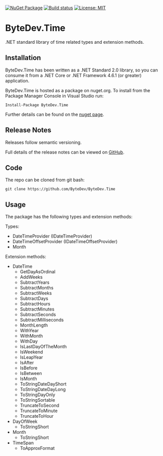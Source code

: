 [![NuGet Package](https://img.shields.io/nuget/v/ByteDev.Time.svg)](https://www.nuget.org/packages/ByteDev.Time)
[![Build status](https://ci.appveyor.com/api/projects/status/github/ByteDev/ByteDev.Time?branch=master&svg=true)](https://ci.appveyor.com/project/ByteDev/ByteDev.Time/branch/master)
[![License: MIT](https://img.shields.io/badge/License-MIT-green.svg)](https://github.com/ByteDev/ByteDev.Template.LibraryPackage/blob/master/LICENSE)

# ByteDev.Time

.NET standard library of time related types and extension methods.

## Installation

ByteDev.Time has been written as a .NET Standard 2.0 library, so you can consume it from a .NET Core or .NET Framework 4.6.1 (or greater) application.

ByteDev.Time is hosted as a package on nuget.org.  To install from the Package Manager Console in Visual Studio run:

`Install-Package ByteDev.Time`

Further details can be found on the [nuget page](https://www.nuget.org/packages/ByteDev.Time/).

## Release Notes

Releases follow semantic versioning.

Full details of the release notes can be viewed on [GitHub](https://github.com/ByteDev/ByteDev.Time/blob/master/docs/RELEASE-NOTES.md).

## Code

The repo can be cloned from git bash:

`git clone https://github.com/ByteDev/ByteDev.Time`

## Usage

The package has the following types and extension methods:

Types:
- DateTimeProvider (IDateTimeProvider)
- DateTimeOffsetProvider (IDateTimeOffsetProvider)
- Month

Extension methods:
- DateTime
  - GetDayAsOrdinal
  - AddWeeks
  - SubtractYears
  - SubtractMonths
  - SubtractWeeks
  - SubtractDays
  - SubtractHours
  - SubtractMinutes
  - SubtractSeconds
  - SubtractMilliseconds
  - MonthLength
  - WithYear
  - WithMonth
  - WithDay
  - IsLastDayOfTheMonth
  - IsWeekend
  - IsLeapYear
  - IsAfter
  - IsBefore
  - IsBetween
  - IsMonth
  - ToStringDateDayShort
  - ToStringDateDayLong
  - ToStringDayOnly
  - ToStringSortable
  - TruncateToSecond
  - TruncateToMinute
  - TruncateToHour
- DayOfWeek
  - ToStringShort
- Month
  - ToStringShort
- TimeSpan
  - ToApproxFormat